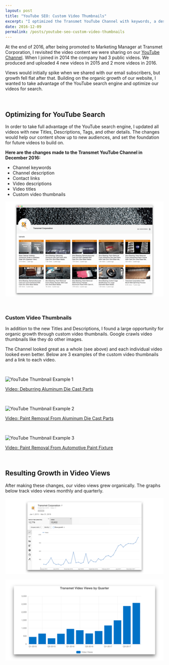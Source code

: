```yaml
---
layout: post
title: "YouTube SEO: Custom Video Thumbnails"
excerpt: "I optimized the Transmet YouTube Channel with keywords, a description, contact links, video descriptions, titles, and custom video thumbnails."
date: 2016-12-09
permalink: /posts/youtube-seo-custom-video-thumbnails
---
```



At the end of 2016, after being promoted to Marketing Manager at Transmet Corporation, I revisited the video content we were sharing on our <a href="https://www.youtube.com/user/transmetcorporation" target="_blank" >YouTube Channel</a>. When I joined in 2014 the company had 3 public videos. We produced and uploaded 4 new videos in 2015 and 2 more videos in 2016.

Views would initially spike when we shared with our email subscribers, but growth fell flat after that. Building on the organic growth of our website, I wanted to take advantage of the YouTube search engine and optimize our videos for search.

&nbsp;

## Optimizing for YouTube Search

In order to take full advantage of the YouTube search engine, I updated all videos with new Titles, Descriptions, Tags, and other details. The changes would help our content show up to new audiences, and set the foundation for future videos to build on.

**Here are the changes made to the Transmet YouTube Channel in December 2016:**  
- Channel keywords
- Channel description
- Contact links
- Video descriptions
- Video titles
- Custom video thumbnails

![Transmet YouTube Channel with Custom Thumbnails](/img/transmet-youtube-channel-social-media.png)

&nbsp;

### Custom Video Thumbnails

In addition to the new Titles and Descriptions, I found a large opportunity for organic growth through custom video thumbnails. Google crawls video thumbnails like they do other images.

The Channel looked great as a whole (see above) and each individual video looked even better. Below are 3 examples of the custom video thumbnails and a link to each video.

&nbsp;

![YouTube Thumbnail Example 1](https://img.youtube.com/vi/AhTbBA28bqg/maxresdefault.jpg)

<a href="https://youtu.be/AhTbBA28bqg" target="_blank" >Video: Deburring Aluminum Die Cast Parts</a>

&nbsp;

![YouTube Thumbnail Example 2](https://img.youtube.com/vi/ySwbt9qkFfY/maxresdefault.jpg)

<a href="https://youtu.be/ySwbt9qkFfY" target="_blank" >Video: Paint Removal From Aluminum Die Cast Parts</a>

&nbsp;

![YouTube Thumbnail Example 3](https://img.youtube.com/vi/VDLH394FlJk/maxresdefault.jpg)

<a href="https://youtu.be/VDLH394FlJk" target="_blank" >Video: Paint Removal From Automotive Paint Fixture</a>

&nbsp;

## Resulting Growth in Video Views

After making these changes, our video views grew organically. The graphs below track video views monthly and quarterly.

![Transmet YouTube Monthly Video Views](/img/transmet-youtube-monthly-video-views-2015-to-2018.png)

![Transmet YouTube Quarterly Video Views](/img/transmet-youtube-quarterly-video-views-2015-to-2017.png)

&nbsp;
